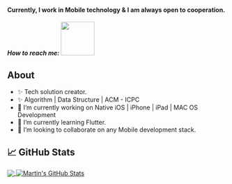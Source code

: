 
<h4>Currently, I work in Mobile technology & I am always open to cooperation.</h4>
<h5>How to reach me: <a href="https://www.linkedin.com/in/shuv0karmakar/"><img src="https://cdn.business2community.com/wp-content/uploads/2016/02/View-my-LinkedIn-profile-image-3-300x140.png.png" width="77"></a></h5>

## About

- ✨ Tech solution creator.
- ✨ Algorithm | Data Structure | ACM - ICPC
- 🔭 I’m currently working on Native iOS | iPhone | iPad | MAC OS Development
- 🌱 I’m currently learning Flutter.
- 👯 I’m looking to collaborate on any Mobile development stack.


## &#x1f4c8; GitHub Stats

<a href="https://github.com/shuvokr/shuvokr">
  <img align="center" src="https://github-readme-stats.vercel.app/api/top-langs/?username=shuvokr&hide=java,html,tex&title_color=ffffff&text_color=c9cacc&icon_color=2bbc8a&bg_color=1d1f21&langs_count=3" />
</a>
<a href="https://github.com/shuvokr/shuvokr">
  <img align="center" src="https://github-readme-stats.vercel.app/api?username=shuvokr&show_icons=true&line_height=27&count_private=true&title_color=ffffff&text_color=c9cacc&icon_color=2bbc8a&bg_color=1d1f21" alt="Martin's GitHub Stats" />
</a>
